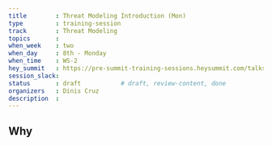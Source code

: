 ```yaml
---
title        : Threat Modeling Introduction (Mon)
type         : training-session
track        : Threat Modeling
topics       : 
when_week    : two
when_day     : 8th - Monday
when_time    : WS-2
hey_summit   : https://pre-summit-training-sessions.heysummit.com/talks/threat-modelling-first-aid-an-introduction-to-threat-modelling-and-risk 
session_slack:
status       : draft           # draft, review-content, done
organizers   : Dinis Cruz
description  : 
---
```

## Why

<!--Add intro-->
